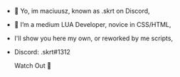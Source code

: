 - 👋 Yo, im maciuusz, known as .skrt on Discord,

- 👀 I’m a medium LUA Developer, novice in CSS/HTML,

- I'll show you here my own, or reworked by me scripts,

- Discord: .skrt#1312


    Watch Out 🤙




<!---
maciuusz/maciuusz is a ✨ special ✨ repository because its `README.md` (this file) appears on your GitHub profile.
You can click the Preview link to take a look at your changes.
--->
